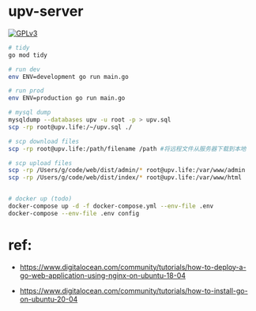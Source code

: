 # upv-server

[![GPLv3](https://img.shields.io/badge/License-GPLv3-blue.svg)](https://www.gnu.org/licenses/gpl-3.0)

```bash
# tidy
go mod tidy

# run dev
env ENV=development go run main.go

# run prod
env ENV=production go run main.go

# mysql dump
mysqldump --databases upv -u root -p > upv.sql
scp -rp root@upv.life:/~/upv.sql ./

# scp download files
scp -rp root@upv.life:/path/filename /path #将远程文件从服务器下载到本地

# scp upload files
scp -rp /Users/g/code/web/dist/admin/* root@upv.life:/var/www/admin
scp -rp /Users/g/code/web/dist/index/* root@upv.life:/var/www/html


# docker up (todo)
docker-compose up -d -f docker-compose.yml --env-file .env
docker-compose --env-file .env config
```

# ref:

- https://www.digitalocean.com/community/tutorials/how-to-deploy-a-go-web-application-using-nginx-on-ubuntu-18-04

- https://www.digitalocean.com/community/tutorials/how-to-install-go-on-ubuntu-20-04
